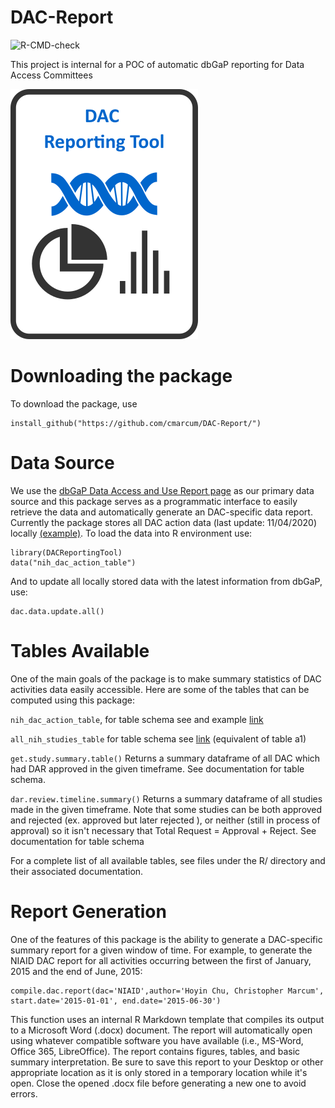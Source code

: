 # DAC-Report

![R-CMD-check](https://github.com/cmarcum/DAC-Report/workflows/R-CMD-check/badge.svg?branch=devel)

This project is internal for a POC of automatic dbGaP reporting for Data Access Committees

![logo](icons/dac.png)

# Downloading the package

To download the package, use

```
install_github("https://github.com/cmarcum/DAC-Report/") 
```
# Data Source
We use the [dbGaP Data Access and Use Report page](https://www.ncbi.nlm.nih.gov/projects/gap/cgi-bin/DataUseSummary.cgi) as our primary data source and this package serves as a programmatic interface to easily retrieve the data and automatically generate an DAC-specific data report. Currently the package stores all DAC action data (last update: 11/04/2020) locally [(example)](https://www.ncbi.nlm.nih.gov/projects/gap/cgi-bin/DataUseSummary.cgi?DAC=all&actType=all&stDate=04/23/2020&endDate=10/22/2020]). To load the data into R environment use:
```
library(DACReportingTool)
data("nih_dac_action_table")
```
And to update all locally stored data with the latest information from dbGaP, use:
```
dac.data.update.all()
```

# Tables Available

One of the main goals of the package is to make summary statistics of DAC activities data easily accessible. Here are some of the tables that can be computed using this package:

`nih_dac_action_table`, for table schema see and example [link](https://www.ncbi.nlm.nih.gov/projects/gap/cgi-bin/DataUseSummary.cgi?DAC=all&actType=all&stDate=04/23/2020&endDate=10/22/2020)

`all_nih_studies_table` for table schema see [link](https://www.ncbi.nlm.nih.gov/projects/gap/cgi-bin/DataUseSummary.cgi?stDate=04%2F28%2F2020&endDate=05%2F28%2F2020&retTable=tablea1) (equivalent of table a1)

`get.study.summary.table()`
Returns a summary dataframe of all DAC which had DAR approved in the given timeframe. See documentation for table schema.

`dar.review.timeline.summary()`
Returns a summary dataframe of all studies made in the given timeframe. Note that some studies can be both approved and rejected (ex. approved but later rejected ), or neither (still in process of approval) so it isn't necessary that Total Request = Approval + Reject. See documentation for table schema

For a complete list of all available tables, see files under the R/ directory and their associated documentation.

# Report Generation

One of the features of this package is the ability to generate a DAC-specific summary report for a given window of time. For example, to generate the NIAID DAC report for all activities occurring between the first of January, 2015 and the end of June, 2015: 

```
compile.dac.report(dac='NIAID',author='Hoyin Chu, Christopher Marcum', start.date='2015-01-01', end.date='2015-06-30')
```

This function uses an internal R Markdown template that compiles its output to a Microsoft Word (.docx) document. The report will automatically open using whatever compatible software you have available (i.e., MS-Word, Office 365, LibreOffice). The report contains figures, tables, and basic summary interpretation. Be sure to save this report to your Desktop or other appropriate location as it is only stored in a temporary location while it's open. Close the opened .docx file before generating a new one to avoid errors.
